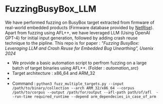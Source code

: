 # FuzzingBusyBox_LLM

We have performed fuzzing on BusyBox target extracted from firmware of real-world embedded products (Firmware database provided by [NetRise](https://www.netrise.io/)).
Apart from fuzzing using AFL++, we have leveraged LLM (Using OpenAI GPT-4) for initial input generation, followed by adding crash reuse technique to the pipline. 
This repo is for paper :  *"Fuzzing BusyBox: Leveraging LLM and Crash Reuse for Embedded Bug Unearthing", Usenix 2024*

* We provide a basic automation script to perfrom fuzzing on a large batch of target binaries using AFL++. (Folder : *automation_src*)
* Target architecture : x86_64 and ARM_32
* 
* Command :
`python3 fuzz_multiple_targets.py --input /path/to/binary/collection --arch ARM_32/x86_64 --corpus /path/to/corpus --output /path/for/output --afl-path path/of/afl  --run-time required_runtime --depend arm_dependecies_in_case_of_arm `